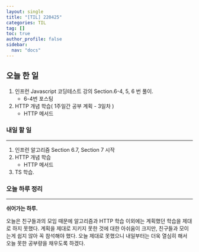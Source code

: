 ```yaml
---
layout: single
title: "[TIL] 220425"
categories: TIL
tag: []
toc: true
author_profile: false
sidebar:
  nav: "docs"
---
```


## 오늘 한 일

1. 인프런 Javascript 코딩테스트 강의 Section.6-4, 5, 6 번 풀이.
   - 6-4번 포스팅
2. HTTP 개념 학습( 1주일간 공부 계획 - 3일차 )
   - HTTP 메서드

### 내일 할 일

---

1. 인프런 알고리즘 Section 6.7, Section 7 시작
2. HTTP 개념 학습
   - HTTP 메서드
4. TS 학습.

### 오늘 하루 정리

---

**쉬어가는 하루.**

오늘은 친구들과의 모임 때문에 알고리즘과 HTTP 학습 이외에는 계획했던 학습을 제대로 하지 못했다. 계획을 제대로 지키지 못한 것에 대한 아쉬움이 크지만, 친구들과 모이는게 쉽지 않아 꼭 참석해야 했다. 오늘 제대로 못했으니 내일부터는 더욱 열심히 해서 오늘 못한 공부량을 채우도록 하겠다.
